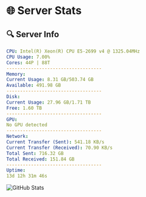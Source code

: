 # 🌐 Server Stats
## 🔍 Server Info
```yaml
CPU: Intel(R) Xeon(R) CPU E5-2699 v4 @ 1325.04MHz
CPU Usage: 7.00%
Cores: 44P | 88T
-----------------------------------
Memory:
Current Usage: 8.31 GB/503.74 GB
Available: 491.98 GB
-----------------------------------
Disk:
Current Usage: 27.96 GB/1.71 TB
Free: 1.60 TB
-----------------------------------
GPU:
No GPU detected
-----------------------------------
Network:
Current Transfer (Sent): 541.18 KB/s
Current Transfer (Received): 70.90 KB/s
Total Sent: 716.32 GB
Total Received: 151.84 GB
-----------------------------------
Uptime:
13d 12h 31m 46s
```
![GitHub Stats](https://img.shields.io/badge/Updated-2025-05-03_05:40:34-blue)